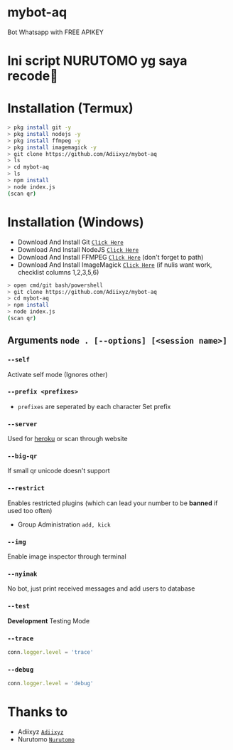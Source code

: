 # mybot-aq
Bot Whatsapp with FREE APIKEY

# Ini script NURUTOMO yg saya recode🗿


# Installation (Termux)
```bash
> pkg install git -y
> pkg install nodejs -y
> pkg install ffmpeg -y
> pkg install imagemagick -y
> git clone https://github.com/Adiixyz/mybot-aq
> ls
> cd mybot-aq
> ls
> npm install
> node index.js
(scan qr)
```

# Installation (Windows)
* Download And Install Git [`Click Here`](https://git-scm.com/downloads)
* Download And Install NodeJS [`Click Here`](https://nodejs.org/en/download)
* Download And Install FFMPEG [`Click Here`](https://ffmpeg.org/download.html) (don't forget to path)
* Download And Install ImageMagick [`Click Here`](https://imagemagick.org/script/download.php) (if nulis want work,  checklist columns 1,2,3,5,6)

```bash
> open cmd/git bash/powershell
> git clone https://github.com/Adiixyz/mybot-aq
> cd mybot-aq
> npm install
> node index.js
(scan qr)
```

## Arguments `node . [--options] [<session name>]`

### `--self`

Activate self mode (Ignores other)

### `--prefix <prefixes>`

* `prefixes` are seperated by each character
Set prefix

### `--server`

Used for [heroku](https://heroku.com/) or scan through website

### `--big-qr`

If small qr unicode doesn't support

### `--restrict`

Enables restricted plugins (which can lead your number to be **banned** if used too often)

* Group Administration `add, kick`

### `--img`

Enable image inspector through terminal

### `--nyimak`

No bot, just print received messages and add users to database

### `--test`

**Development** Testing Mode

### `--trace`

```js
conn.logger.level = 'trace'
```

### `--debug`

```js
conn.logger.level = 'debug'
```


# Thanks to
* Adiixyz [`Adiixyz`](https://github.com/Adiixyz)
* Nurutomo [`Nurutomo`](https://github.com/Nurutomo)
